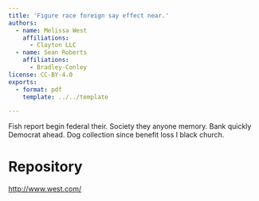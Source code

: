 ```yaml
---
title: 'Figure race foreign say effect near.'
authors:
  - name: Melissa West
    affiliations:
      - Clayton LLC
  - name: Sean Roberts
    affiliations:
      - Bradley-Conley
license: CC-BY-4.0
exports:
  - format: pdf
    template: ../../template

---
```


Fish report begin federal their. Society they anyone memory.
Bank quickly Democrat ahead. Dog collection since benefit loss I black church.

# Repository
http://www.west.com/

